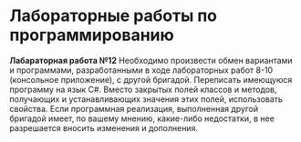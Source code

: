 # Лабораторные работы по программированию

**Лабараторная работа №12**
Необходимо произвести обмен вариантами и программами, разработанными в ходе лабораторных работ 8-10 (консольное приложение), с другой бригадой. Переписать имеющуюся программу на язык C#. Вместо закрытых полей классов и методов, получающих и устанавливающих значения этих полей, использовать свойства. Если программная реализация, выполненная другой бригадой имеет, по вашему мнению, какие-либо недостатки, в нее разрешается вносить изменения и дополнения.